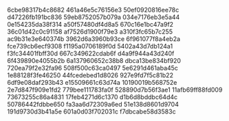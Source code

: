 6cbe98317b4c8682
461a46e5c76156e3
50ef0920816ee78c
d47226fb191bc836
59eb8752057b079a
034e7176eb3e5a44
0e154235da38f314
a50f57480df4d8a5
670c16e1bc47a9f2
36c01d42c0c91158
af7526d1900f79e3
a310f3fc65b7c255
ac9b31e3e640374b
3962d6a3960b93ce
6f961077f8a4eb2a
fce739cb6ecf9308
f1195a0706189f0d
5402a43d7db124a1
f3fc34401fbff30d
667c349622cdab6f
d4a9f944a43d240f
6f439890e4055b2b
6a137960652c38b8
dbca13be834bf920
720ea79f2e32fa96
508f500c63ca0497
5e6291d461aba45c
1e88128f3fe46250
44fcedebed1d8026
927e9fd7f5c81b22
6df9e08daf293b43
e15509661c63d74a
10190019b568752e
2e7d847f909e1fd2
779bee111783fa0f
528890d7b56f3ae1
11afb69ff88fd009
73673255c86a4831
17feb4271d6c1370
d1b6d8bddbc64d4c
50786442fdbbe650
fa3aa6d72309a6ed
51e138d8601d9704
191d9730d3b41a5e
601a0d03f702031c
f7dbcabe58d3583c
